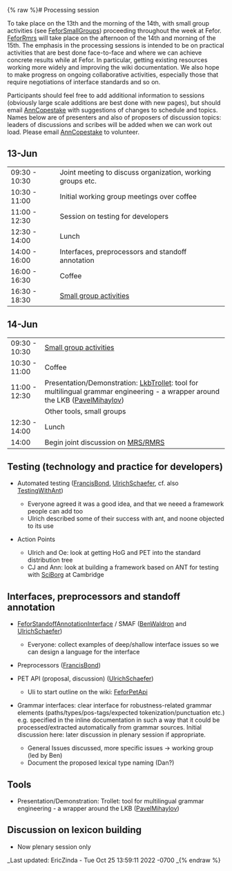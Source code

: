 {% raw %}# Processing session

To take place on the 13th and the morning of the 14th, with small group
activities (see [FeforSmallGroups](FeforSmallGroups)) proceeding
throughout the week at Fefor. [FeforRmrs](../FeforRmrs) will take place on
the afternoon of the 14th and morning of the 15th. The emphasis in the
processing sessions is intended to be on practical activities that are
best done face-to-face and where we can achieve concrete results while
at Fefor. In particular, getting existing resources working more widely
and improving the wiki documentation. We also hope to make progress on
ongoing collaborative activities, especially those that require
negotiations of interface standards and so on.

Participants should feel free to add additional information to sessions
(obviously large scale additions are best done with new pages), but
should email [AnnCopestake](https://blog.inductorsoftware.com/docsproto/tools/AnnCopestake) with suggestions of changes to
schedule and topics. Names below are of presenters and also of proposers
of discussion topics: leaders of discussions and scribes will be added
when we can work out load. Please email [AnnCopestake](https://blog.inductorsoftware.com/docsproto/tools/AnnCopestake) to
volunteer.

## 13-Jun

|               |                                                            |
|---------------|------------------------------------------------------------|
| 09:30 - 10:30 | Joint meeting to discuss organization, working groups etc. |
| 10:30 - 11:00 | Initial working group meetings over coffee                 |
| 11:00 - 12:30 | Session on testing for developers                          |
| 12:30 - 14:00 | Lunch                                                      |
| 14:00 - 16:00 | Interfaces, preprocessors and standoff annotation          |
| 16:00 - 16:30 | Coffee                                                     |
| 16:30 - 18:30 | [Small group activities](FeforSmallGroups)                 |

## 14-Jun

|               |                                                                                                                                                             |
|---------------|-------------------------------------------------------------------------------------------------------------------------------------------------------------|
| 09:30 - 10:30 | [Small group activities](FeforSmallGroups)                                                                                                                  |
| 10:30 - 11:00 | Coffee                                                                                                                                                      |
| 11:00 - 12:30 | Presentation/Demonstration: [LkbTrollet](https://blog.inductorsoftware.com/docsproto/tools/LkbTrollet): tool for multilingual grammar engineering - a wrapper around the LKB ([PavelMihaylov](PavelMihaylov)) |
|               | Other tools, small groups                                                                                                                                   |
| 12:30 - 14:00 | Lunch                                                                                                                                                       |
| 14:00         | Begin joint discussion on [MRS/RMRS](../FeforRmrs)                                                                                                             |

## Testing (technology and practice for developers)

- Automated testing ([FrancisBond](https://blog.inductorsoftware.com/docsproto/tools/FrancisBond),
[UlrichSchaefer](https://blog.inductorsoftware.com/docsproto/tools/UlrichSchaefer), cf. also
[TestingWithAnt](https://blog.inductorsoftware.com/docsproto/tools/TestingWithAnt))
  
  - Everyone agreed it was a good idea, and that we neeed a
framework people can add too
  - Ulrich described some of their success with ant, and noone
objected to its use
- Action Points
  - Ulrich and Oe: look at getting HoG and PET into the standard
distribution tree
  - CJ and Ann: look at building a framework based on ANT for
testing with [SciBorg](/SciBorg) at Cambridge

## Interfaces, preprocessors and standoff annotation

- [FeforStandoffAnnotationInterface](FeforStandoffAnnotationInterface)
/ SMAF ([BenWaldron](https://blog.inductorsoftware.com/docsproto/tools/BenWaldron) and
[UlrichSchaefer](https://blog.inductorsoftware.com/docsproto/tools/UlrichSchaefer))
  
  - Everyone: collect examples of deep/shallow interface issues so
we can design a language for the interface
- Preprocessors ([FrancisBond](https://blog.inductorsoftware.com/docsproto/tools/FrancisBond))
- PET API (proposal, discussion) ([UlrichSchaefer](https://blog.inductorsoftware.com/docsproto/tools/UlrichSchaefer))
  
  - Uli to start outline on the wiki: [FeforPetApi](https://blog.inductorsoftware.com/docsproto/garage/FeforPetApi)
- Grammar interfaces: clear interface for robustness-related grammar
elements (paths/types/pos-tags/expected tokenization/punctuation
etc.) e.g. specified in the inline documentation in such a way that
it could be processed/extracted automatically from grammar sources.
Initial discussion here: later discussion in plenary session if
appropriate.
  - General Issues discussed, more specific issues → working group
(led by Ben)
  - Document the proposed lexical type naming (Dan?)

## Tools

- Presentation/Demonstration: Trollet: tool for multilingual grammar
engineering - a wrapper around the LKB
([PavelMihaylov](PavelMihaylov))

## Discussion on lexicon building

- Now plenary session only

_Last updated: EricZinda - Tue Oct 25 13:59:11 2022 -0700
_{% endraw %}